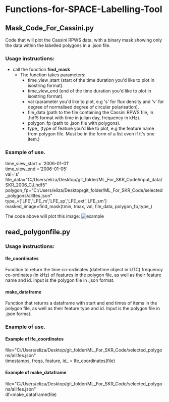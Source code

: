 # Functions-for-SPACE-Labelling-Tool
## Mask_Code_For_Cassini.py
Code that will plot the Cassini RPWS data, with a binary mask showing only the data within the labelled polygons in a .json file.


### Usage instructions:
- call the function **find_mask**
  - The function takes parameters:
      - time_view_start (start of the time duration you'd like to plot in isostring format).
      - time_view_end (end of the time duration you'd like to plot in isostring format).
      - val (parameter you'd like to plot, e.g 's' for flux density and 'v' for degree of normalised degree of circular polarisation).
      - file_data (path to the file containing the Cassini RPWS file, in .hdf5 format with time in julian day, frequency in kHz).
      - polygon_fp (path to .json file with polygons).
      - type_ (type of feature you'd like to plot, e.g the feature name from polygon file. Must be in the form of a list even if it's one item.)
      
### Example of use.
time_view_start = '2006-01-01' <br />
time_view_end ='2006-01-05' <br />
val='s' <br />
file_data="C:/Users/eliza/Desktop/git_folder/ML_For_SKR_Code/input_data/SKR_2006_CJ.hdf5" <br />
polygon_fp="C:/Users/eliza/Desktop/git_folder/ML_For_SKR_Code/selected_polygons/alllfes.json" <br />
type_=['LFE','LFE_m','LFE_sp','LFE_ext','LFE_sm'] <br />
masked_image=find_mask(tmin, tmax, val, file_data, polygon_fp,type_) <br />

The code above will plot this image:
![example](https://user-images.githubusercontent.com/93202824/176448563-cd9ef588-a812-4e2f-9078-55b9c6305847.png)

## read_polygonfile.py
### Usage instructions:
#### lfe_coordinates
Function to return the time co-ordinates (datetime object in UTC) frequency co-ordinates (in kHz) of features in the polygon file, as well as their feature name and id.
Input is the polygon file in .json format.

#### make_dataframe
Function that returns a dataframe with start and end times of items in the polygon file, as well as their feature type and id.
Input is the polygon file in .json format.

### Example of use.
#### Example of lfe_coordinates
file="C:/Users/eliza/Desktop/git_folder/ML_For_SKR_Code/selected_polygons/alllfes.json" <br />
timestamps, freqs, feature, id_ = lfe_coordinates(file)
    
#### Example of make_dataframe
file="C:/Users/eliza/Desktop/git_folder/ML_For_SKR_Code/selected_polygons/alllfes.json" <br />
df=make_dataframe(file)
